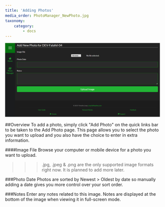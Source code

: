 ```yaml
---
title: 'Adding Photos'
media_order: PhotoManager_NewPhoto.jpg
taxonomy:
    category:
        - docs
---
```


![](PhotoManager_NewPhoto.jpg)

##Overview
To add a photo, simply click "Add Photo" on the quick links bar to be taken to the Add Photo page. This page allows you to select the photo you want to upload and you also have the choice to enter in extra information.

####Image File
Browse your computer or mobile device for a photo you want to upload.

>>> .jpg, .jpeg & .png are the only supported image formats right now. It is planned to add more later.

###Photo Date
Photos are sorted by Newest > Oldest by date so manually adding a date gives you more control over your sort order.

###Notes
Enter any notes related to this image. Notes are displayed at the bottom of the image when viewing it in full-screen mode.